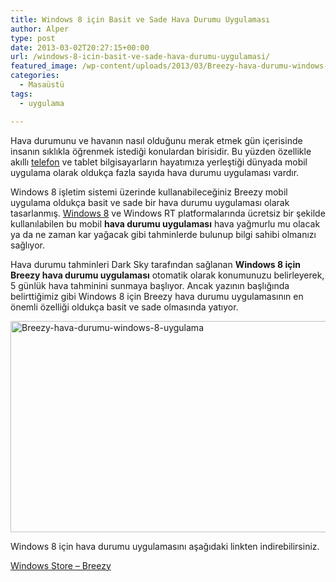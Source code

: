 ```yaml
---
title: Windows 8 için Basit ve Sade Hava Durumu Uygulaması
author: Alper
type: post
date: 2013-03-02T20:27:15+00:00
url: /windows-8-icin-basit-ve-sade-hava-durumu-uygulamasi/
featured_image: /wp-content/uploads/2013/03/Breezy-hava-durumu-windows-8-uygulama-100x100.jpg
categories:
  - Masaüstü
tags:
  - uygulama

---
```

Hava durumunu ve havanın nasıl olduğunu merak etmek gün içerisinde insanın sıklıkla öğrenmek istediği konulardan birisidir. Bu yüzden özellikle akıllı [telefon][1] ve tablet bilgisayarların hayatımıza yerleştiği dünyada mobil uygulama olarak oldukça fazla sayıda hava durumu uygulaması vardır.

Windows 8 işletim sistemi üzerinde kullanabileceğiniz Breezy mobil uygulama oldukça basit ve sade bir hava durumu uygulaması olarak tasarlanmış. [Windows 8][2] ve Windows RT platformalarında ücretsiz bir şekilde kullanılabilen bu mobil **hava durumu uygulaması** hava yağmurlu mu olacak ya da ne zaman kar yağacak gibi tahminlerde bulunup bilgi sahibi olmanızı sağlıyor.

Hava durumu tahminleri Dark Sky tarafından sağlanan **Windows 8 için Breezy hava durumu uygulaması** otomatik olarak konumunuzu belirleyerek, 5 günlük hava tahminini sunmaya başlıyor. Ancak yazının başlığında belirttiğimiz gibi Windows 8 için Breezy hava durumu uygulamasının en önemli özelliği oldukça basit ve sade olmasında yatıyor.

<img class="alignnone size-full wp-image-12347" alt="Breezy-hava-durumu-windows-8-uygulama" src="https://www.murekkep.org/wp-content/uploads/2013/03/Breezy-hava-durumu-windows-8-uygulama.jpg" width="600" height="338" srcset="https://www.murekkep.org/wp-content/uploads/2013/03/Breezy-hava-durumu-windows-8-uygulama.jpg 600w, https://www.murekkep.org/wp-content/uploads/2013/03/Breezy-hava-durumu-windows-8-uygulama-400x225.jpg 400w, https://www.murekkep.org/wp-content/uploads/2013/03/Breezy-hava-durumu-windows-8-uygulama-50x28.jpg 50w, https://www.murekkep.org/wp-content/uploads/2013/03/Breezy-hava-durumu-windows-8-uygulama-125x70.jpg 125w, https://www.murekkep.org/wp-content/uploads/2013/03/Breezy-hava-durumu-windows-8-uygulama-300x169.jpg 300w, https://www.murekkep.org/wp-content/uploads/2013/03/Breezy-hava-durumu-windows-8-uygulama-541x305.jpg 541w" sizes="(max-width: 600px) 100vw, 600px" /> 

Windows 8 için hava durumu uygulamasını aşağıdaki linkten indirebilirsiniz.

<a title="windows 8 hava durumu uygulaması" href="http://apps.microsoft.com/windows/en-us/app/f9f15fc9-eba7-4f62-92d6-ec05d5cea853" rel="external" class="broken_link">Windows Store &#8211; Breezy</a>

 [1]: https://www.murekkep.org/telefon "telefon"
 [2]: https://www.murekkep.org/windows-8-ozellikleri-6858 "windows 8 özellikleri"